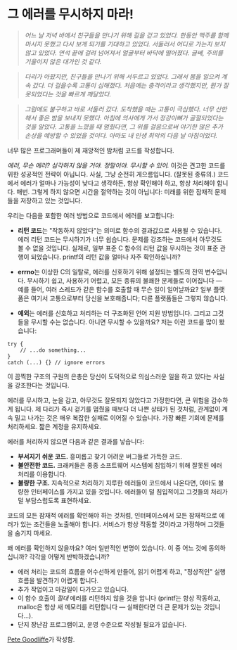 # 그 에러를 무시하지 마라!

> *어느 날 저녁 바에서 친구들을 만나기 위해 길을 걷고 있었다. 한동안 맥주를 함께 마시지 못했고 다시 보게 되기를 기대하고 있었다. 서둘러서 어디로 가는지 보지 않고 있었다. 연석 끝에 걸려 넘어져서 얼굴부터 바닥에 떨어졌다. 글쎄, 주의를 기울이지 않은 대가인 것 같다.*

> *다리가 아팠지만, 친구들을 만나기 위해 서두르고 있었다. 그래서 몸을 일으켜 계속 갔다. 더 걸을수록 고통이 심해졌다. 처음에는 충격이라고 생각했지만, 뭔가 잘못되었다는 것을 빠르게 깨달았다.*

> *그럼에도 불구하고 바로 서둘러 갔다. 도착했을 때는 고통이 극심했다. 너무 산만해서 좋은 밤을 보내지 못했다. 아침에 의사에게 가서 정강이뼈가 골절되었다는 것을 알았다. 고통을 느꼈을 때 멈췄다면, 그 위를 걸음으로써 야기한 많은 추가 손상을 예방할 수 있었을 것이다. 아마도 내 인생 최악의 다음 날 아침이었다.*

너무 많은 프로그래머들이 제 재앙적인 밤처럼 코드를 작성합니다.

*에러, 무슨 에러? 심각하지 않을 거야. 정말이야. 무시할 수 있어.* 이것은 견고한 코드를 위한 성공적인 전략이 아닙니다. 사실, 그냥 순전히 게으름입니다. (잘못된 종류의.) 코드에서 에러가 얼마나 가능성이 낮다고 생각하든, 항상 확인해야 하고, 항상 처리해야 합니다. 매번. 그렇게 하지 않으면 시간을 절약하는 것이 아닙니다: 미래를 위한 잠재적 문제들을 저장하고 있는 것입니다.

우리는 다음을 포함한 여러 방법으로 코드에서 에러를 보고합니다:

- **리턴 코드**는 "작동하지 않았다"는 의미로 함수의 결과값으로 사용될 수 있습니다. 에러 리턴 코드는 무시하기가 너무 쉽습니다. 문제를 강조하는 코드에서 아무것도 볼 수 없을 것입니다. 실제로, 일부 표준 C 함수의 리턴 값을 무시하는 것이 표준 관행이 되었습니다. printf의 리턴 값을 얼마나 자주 확인하십니까?

- **errno**는 이상한 C의 일탈로, 에러를 신호하기 위해 설정되는 별도의 전역 변수입니다. 무시하기 쉽고, 사용하기 어렵고, 모든 종류의 불쾌한 문제들로 이어집니다 — 예를 들어, 여러 스레드가 같은 함수를 호출할 때 무슨 일이 일어날까요? 일부 플랫폼은 여기서 고통으로부터 당신을 보호해줍니다; 다른 플랫폼들은 그렇지 않습니다.

- **예외**는 에러를 신호하고 처리하는 더 구조화된 언어 지원 방법입니다. 그리고 그것들을 무시할 수는 없습니다. 아니면 무시할 수 있을까요? 저는 이런 코드를 많이 봤습니다:

```
try {
    // ...do something...
}
catch (...) {} // ignore errors
```

이 끔찍한 구조의 구원의 은총은 당신이 도덕적으로 의심스러운 일을 하고 있다는 사실을 강조한다는 것입니다.

에러를 무시하고, 눈을 감고, 아무것도 잘못되지 않았다고 가정한다면, 큰 위험을 감수하게 됩니다. 제 다리가 즉시 걷기를 멈췄을 때보다 더 나쁜 상태가 된 것처럼, 관계없이 계속 밀고 나가는 것은 매우 복잡한 실패로 이어질 수 있습니다. 가장 빠른 기회에 문제를 처리하세요. 짧은 계정을 유지하세요.

에러를 처리하지 않으면 다음과 같은 결과를 낳습니다:

- **부서지기 쉬운 코드.** 흥미롭고 찾기 어려운 버그들로 가득한 코드.
- **불안전한 코드.** 크래커들은 종종 소프트웨어 시스템에 침입하기 위해 잘못된 에러 처리를 이용합니다.
- **불량한 구조.** 지속적으로 처리하기 지루한 에러들이 코드에서 나온다면, 아마도 불량한 인터페이스를 가지고 있을 것입니다. 에러들이 덜 침입적이고 그것들의 처리가 덜 부담스럽도록 표현하세요.

코드의 모든 잠재적 에러를 확인해야 하는 것처럼, 인터페이스에서 모든 잠재적으로 에러가 있는 조건들을 노출해야 합니다. 서비스가 항상 작동할 것이라고 가정하며 그것들을 숨기지 마세요.

왜 에러를 확인하지 않을까요? 여러 일반적인 변명이 있습니다. 이 중 어느 것에 동의하십니까? 각각을 어떻게 반박하겠습니까?

- 에러 처리는 코드의 흐름을 어수선하게 만들어, 읽기 어렵게 하고, "정상적인" 실행 흐름을 발견하기 어렵게 합니다.
- 추가 작업이고 마감일이 다가오고 있습니다.
- 이 함수 호출이 *절대* 에러를 리턴하지 않을 것을 압니다 (printf는 항상 작동하고, malloc은 항상 새 메모리를 리턴합니다 — 실패한다면 더 큰 문제가 있는 것입니다...).
- 단지 장난감 프로그램이고, 운영 수준으로 작성될 필요가 없습니다.

[Pete Goodliffe](http://programmer.97things.oreilly.com/wiki/index.php/Pete_Goodliffe)가 작성함.